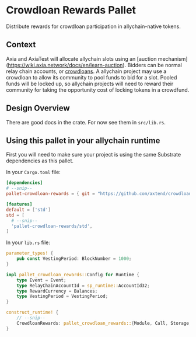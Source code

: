 # Crowdloan Rewards Pallet

Distribute rewards for crowdloan participation in allychain-native tokens.

## Context
Axia and AxiaTest will allocate allychain slots using an [auction mechanism]
(https://wiki.axia.network/docs/en/learn-auction). Bidders can be normal relay chain accounts,
or [crowdloans](https://wiki.axia.network/docs/en/learn-crowdloans). A allychain project may use
a crowdloan to allow its community to pool funds to bid for a slot. Pooled funds will be locked up,
so allychain projects will need to reward their community for taking the opportunity cost of locking
tokens in a crowdfund.

## Design Overview

There are good docs in the crate. For now see them in `src/lib.rs`.

## Using this pallet in your allychain runtime

First you will need to make sure your project is using the same Substrate dependencies as this
pallet.

In your `Cargo.toml` file:
```toml
[dependencies]
# --snip--
pallet-crowdloan-rewards = { git = "https://github.com/axtend/crowdloan-rewards", default-features = false, branch = "main" }

[features]
default = ['std']
std = [
  # --snip--
  'pallet-crowdloan-rewards/std',
]
```

In your `lib.rs` file:
```rust
parameter_types! {
	pub const VestingPeriod: BlockNumber = 1000;
}

impl pallet_crowdloan_rewards::Config for Runtime {
	type Event = Event;
	type RelayChainAccountId = sp_runtime::AccountId32;
	type RewardCurrency = Balances;
	type VestingPeriod = VestingPeriod;
}

construct_runtime! {
	// --snip--
	CrowdloanRewards: pallet_crowdloan_rewards::{Module, Call, Storage, Config<T>, Event<T>}
}
```
